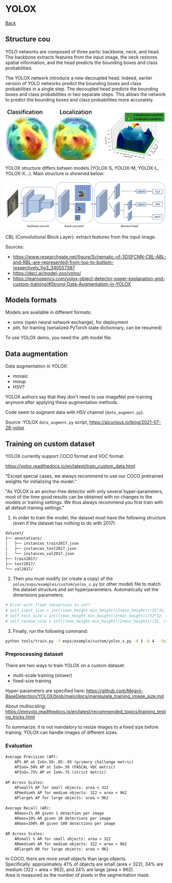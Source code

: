 # YOLOX

[Back](/index.md)

## Structure cou

YOLO networks are composed of three parts: backbone, neck, and head. The backbone extracts features from the input image, the neck restores spatial information, and the head predicts the bounding boxes and class probabilities.

The YOLOX network introduce a new decoupled head. Indeed, earlier version of YOLO networks predict the bounding boxes and class probabilities in a single step. The decoupled head predicts the bounding boxes and class probabilities in two separate steps. This allows the network to predict the bounding boxes and class probabilities more accurately.

<img src="img/classification-and-localization-conflict.webp">

YOLOX structure differs betwen models (YOLOX-S, YOLOX-M, YOLOX-L, YOLOX-X...). Main structure is showned below:

<img src="img/YOLOX-architecture-decoupled.png" width=700px>

<!--
<img src="img/YOLOX-architecture.png" width=700px>
<img src="img/The-network-structure-of-YOLOX.png" width=700px>
-->

CBL (Convolutional Block Layer): extract features from the input image.

Sources:

- <https://www.researchgate.net/figure/Schematic-of-3DSFCNN-CBL-ABL-and-RBL-are-represented-from-top-to-bottom-respectively_fig3_340557387>
- <https://deci.ai/model-zoo/yolox/>
- <https://learnopencv.com/yolox-object-detector-paper-explanation-and-custom-training/#Strong-Data-Augmentation-in-YOLOX>

## Models formats

Models are available in different formats:

- onnx (open neural network exchange), for deployment
- pth, for training (serialized PyTorch  state dictionnary, can be resumed)

To use YOLOX demo, you need the .pth model file.

## Data augmentation

Data augmentation in YOLOX:

- mosaic
- mixup
- HSV?

YOLOX authors say that they don't need to use ImageNet pre-training anymore after applying these augmentation methods.

Code seem to augment data with HSV channel (`data_augment.py`).

Source :YOLOX `data_augment.py` script, <https://aicurious.io/blog/2021-07-28-yolox>

## Training on custom dataset

YOLOX currently support COCO format and VOC format.

<https://yolox.readthedocs.io/en/latest/train_custom_data.html>

"Except special cases, we always recommend to use our COCO pretrained weights for initializing the model."

"As YOLOX is an anchor-free detector with only several hyper-parameters, most of the time good results can be obtained with no changes to the models or training settings. We thus always recommend you first train with all default training settings."

1. In order to train the model, the dataset must have the following structure (even if the dataset has nothing to do with 2017):

```text
dataset/
├── annotations/
│   ├── instances_train2017.json
│   ├── instances_test2017.json
│   └── instances_val2017.json
├── train2017/
├── test2017/
└── val2017/
```

2. Then you must modify (or create a copy) of the `yolox/exps/examples/custom/yolox_s.py` (or other model) file to match the dataset structure and set hyperparameters. Automatically set the dimensions parameters: 

```python
# Error with float conversion to int?
# self.input_size = int(((max_height-min_height)/2+min_height)//32*32, ((max_width-min_width)/2+min_width)//32*32)
# self.test_size = int(((max_height-min_height)/2+min_height)//32*32, ((max_width-min_width)/2+min_width)//32*32)
# self.random_size = int(((max_height-min_height)/2+min_height)//32, ((max_width-min_width)/2+min_width)//32)
```

3. Finally, run the following command:

```bash
python tools/train.py -f exps/example/custom/yolox_s.py -d 1 -b 4 --fp16 -o -c ../trained_models/yolox_s.pth
```

### Preprocessing dataset

There are two ways to train YOLOX on a custom dataset:

- multi-scale training (slower)
- fixed-size training

Hyper-parameters are specified here: <https://github.com/Megvii-BaseDetection/YOLOX/blob/main/docs/manipulate_training_image_size.md>

About multiscaling: <https://mmyolo.readthedocs.io/en/latest/recommended_topics/training_testing_tricks.html>

To summarize, it is not mandatory to resize images to a fixed size before training. YOLOX can handle images of different sizes.

### Evaluation

```
Average Precision (AP):  
    AP% AP at IoU=.50:.05:.95 (primary challenge metric)     
    APIoU=.50% AP at IoU=.50 (PASCAL VOC metric)   
    APIoU=.75% AP at IoU=.75 (strict metric) 

AP Across Scales:  
    APsmall% AP for small objects: area < 322   
    APmedium% AP for medium objects: 322 < area < 962   
    APlarge% AP for large objects: area > 962  

Average Recall (AR):  
    ARmax=1% AR given 1 detection per image   
    ARmax=10% AR given 10 detections per image   
    ARmax=100% AR given 100 detections per image  

AR Across Scales:  
    ARsmall % AR for small objects: area < 322 
    ARmedium% AR for medium objects: 322 < area < 962 
    ARlarge% AR for large objects: area > 962  
```

In COCO, there are more small objects than large objects.  
Specifically: approximately 41% of objects are small (area < 322), 34% are medium (322 < area < 962), and 24% are large (area > 962).  
Area is measured as the number of pixels in the segmentation mask.

